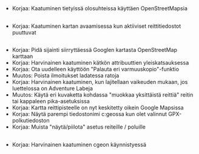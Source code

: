 ##

- Korjaa: Kaatuminen tietyissä olosuhteissa käyttäen OpenStreetMapsia

##

- Korjaa: Kaatuminen kartan avaamisessa kun aktiiviset reittitiedostot puuttuvat

##

- Korjaa: Pidä sijainti siirryttäessä Googlen kartasta OpenStreetMap karttaan
- Korjaa: Harvinainen kaatuminen kätkön attribuuttien yleiskatsauksessa
- Korjaa: Ota uudelleen käyttöön "Palauta eri varmuuskopio"-funktio
- Muutos: Poista ilmoitukset ladatessa ratoja
- Korjaa: Harvinainen kaatuminen, kun lajitellaan vaikeuden mukaan, jos luettelossa on Adventure Labeja
- Muutos: Käytä eri kuvaketta kohdassa "muokkaa yksittäistä reittiä" reitin tai kappaleen pika-asetuksissa
- Korjaa: Kartta reittipisteelle on nyt keskitetty oikein Google Mapsissa
- Korjaa: Näytä parempi tiedostonimi c:geossa kun olet valinnut GPX-polkutiedoston
- Korjaa: Muista "näytä/piilota" asetus reiteille / poluille

##

- Korjaa: Harvinainen kaatuminen cgeon käynnistyessä
